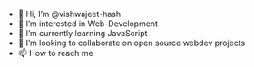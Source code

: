 - 👋 Hi, I’m @vishwajeet-hash
- 👀 I’m interested in Web-Development
- 🌱 I’m currently learning JavaScript
- 💞️ I’m looking to collaborate on open source webdev projects
- 📫 How to reach me 

<!---
vishwajeet-hash/vishwajeet-hash is a ✨ special ✨ repository because its `README.md` (this file) appears on your GitHub profile.
You can click the Preview link to take a look at your changes.
--->
